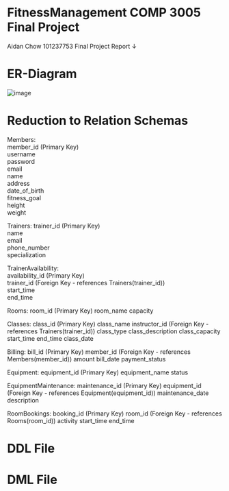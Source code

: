 # FitnessManagement COMP 3005 Final Project
Aidan Chow 
101237753
Final Project Report ↓

# ER-Diagram
![image](https://github.com/kachowchow/fitnessManagement/assets/112474998/a4e3eece-de41-44e8-9a74-429963d378cf)

# Reduction to Relation Schemas
Members:  
  member_id (Primary Key)  
  username  
  password  
  email  
  name  
  address  
  date_of_birth  
  fitness_goal  
  height  
  weight  

Trainers:
  trainer_id (Primary Key)  
  name  
  email  
  phone_number  
  specialization  

TrainerAvailability:  
  availability_id (Primary Key)  
  trainer_id (Foreign Key - references Trainers(trainer_id))  
  start_time  
  end_time  

Rooms:
  room_id (Primary Key)
  room_name
  capacity

Classes:
  class_id (Primary Key)
  class_name
  instructor_id (Foreign Key - references Trainers(trainer_id))
  class_type
  class_description
  class_capacity
  start_time
  end_time
  class_date

Billing:
  bill_id (Primary Key)
  member_id (Foreign Key - references Members(member_id))
  amount
  bill_date
  payment_status

Equipment:
  equipment_id (Primary Key)
  equipment_name
  status

EquipmentMaintenance:
  maintenance_id (Primary Key)
  equipment_id (Foreign Key - references Equipment(equipment_id))
  maintenance_date
  description

RoomBookings:
  booking_id (Primary Key)
  room_id (Foreign Key - references Rooms(room_id))
  activity
  start_time
  end_time

# DDL File

# DML File
